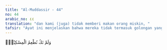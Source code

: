 ```yaml
---
title: "Al-Muddassir - 44"
no: 44
arabic_no: ٤٤
translation: "dan kami (juga) tidak memberi makan orang miskin, "
tafsir: "Ayat ini menjelaskan bahwa mereka tidak termasuk golongan yang senantiasa berbuat baik kepada kaum fakir miskin dan duafa. Padahal mereka dapat berbuat demikian karena berlebihnya nikmat dan rezeki Allah yang mereka peroleh. Mereka tidak mau meringankan kesulitan fakir-miskin dengan sedekah yang seharusnya mereka keluarkan."
---
```


وَلَمْ نَكُ نُطْعِمُ الْمِسْكِيْنَۙ
